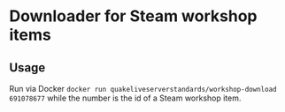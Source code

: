 # Downloader for Steam workshop items

## Usage

Run via Docker `docker run quakeliveserverstandards/workshop-download 691078677` while the number is the id of a Steam workshop item.